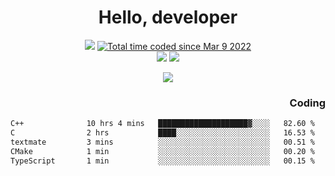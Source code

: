 # <div align='center' >Hello, developer</div>

<div align='center'>
  <a ><img src="https://img.shields.io/badge/dynamic/json?url=https%3A%2F%2Fapi.swo.moe%2Fstats%2Fgithub%2FFree-Aaron-Li&query=count&color=181717&label=GitHub&labelColor=282c34&logo=github&suffix=+follows&cacheSeconds=3600"></a>
  <a href="https://wakatime.com/@fe40087f-8eae-48dc-9950-ad0633db1591"><img src="https://wakatime.com/badge/user/fe40087f-8eae-48dc-9950-ad0633db1591.svg" alt="Total time coded since Mar 9 2022" /></a>
</div>
<div align='center'>
  <a><img src="https://img.shields.io/badge/Rookie-blue?style=plastic&logo=c&logoColor=blue&labelColor=7a6d56"></a>
  <a><img src="https://img.shields.io/badge/Rookie-blue?style=plastic&logo=c%2B%2B&logoColor=blue&labelColor=7a6d56"></a> 
</div>

<p align="center">
  <img src="https://readme-typing-svg.demolab.com/?lines=你好!+开发者;Hello!+ developer&font=Fira%20Code&center=true&width=380&height=50&duration=4000&pause=1000">
</p>


<div align='right'>
  <h3>Coding</h3>
</div>

<!--START_SECTION:waka-->

```txt
C++              10 hrs 4 mins   ████████████████████▓░░░░   82.60 %
C                2 hrs           ████░░░░░░░░░░░░░░░░░░░░░   16.53 %
textmate         3 mins          ░░░░░░░░░░░░░░░░░░░░░░░░░   00.51 %
CMake            1 min           ░░░░░░░░░░░░░░░░░░░░░░░░░   00.20 %
TypeScript       1 min           ░░░░░░░░░░░░░░░░░░░░░░░░░   00.15 %
```

<!--END_SECTION:waka-->




